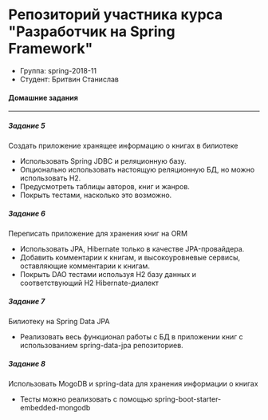 # Репозиторий участника курса "Разработчик на Spring Framework"
 - Группа: spring-2018-11
 - Студент: Бритвин Станислав

#### Домашние задания
---
##### Задание 5
Создать приложение хранящее информацию о книгах в билиотеке
 - Использовать Spring JDBC и реляционную базу.
 - Опционально использовать настоящую реляционную БД, но можно использовать H2.
 - Предусмотреть таблицы авторов, книг и жанров.
 - Покрыть тестами, насколько это возможно.

##### Задание 6
Переписать приложение для хранения книг на ORM
 - Использовать JPA, Hibernate только в качестве JPA-провайдера.
 - Добавить комментарии к книгам, и высокоуровневые сервисы, оставляющие комментарии к книгам.
 - Покрыть DAO тестами используя H2 базу данных и соответствующий H2 Hibernate-диалект

##### Задание 7
Билиотеку на Spring Data JPA
 - Реализовать весь функционал работы с БД в приложении книг с использованием spring-data-jpa репозиториев.

##### Задание 8
Использовать MogoDB и spring-data для хранения информации о книгах
 - Тесты можно реализовать с помощью spring-boot-starter-embedded-mongodb

